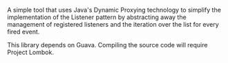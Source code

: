 A simple tool that uses Java's Dynamic Proxying technology to simplify the implementation of the Listener pattern by abstracting away the management of registered listeners and the iteration over the list for every fired event.

This library depends on Guava. Compiling the source code will require Project Lombok. 